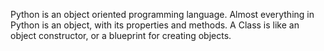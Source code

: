Python is an object oriented programming language. Almost everything in Python is an object, with its properties and methods. A Class is like an object constructor, or a blueprint for creating objects.
